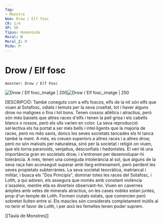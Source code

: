 ```yaml
---
Tag:
- Monstre
Nom: Drow / Elf fosc
CR: 1/4
XP: 50
Tipus: Humanoide
Moral: N
Moral_2: M
Mida: M
---
```

# Drow / Elf fosc

```statblock
monster: Drow / Elf Fosc
```

![Drow / Elf fosc_imatge | 200](https://cdnb.artstation.com/p/assets/images/images/003/309/541/large/brian-matyas-drizzt1.jpg?1472262711)![Drow / Elf fosc_imatge | 250](https://static.wikia.nocookie.net/forgottenrealms/images/1/13/Drow_3e.jpg/revision/latest?cb=20190809133546)

DESCRIPCIÓ: 
També coneguts com a elfs foscos, elfs de la nit són elfs que viuen al Sotafosc, odiats i temuts per la seva crueltat, tot i haver alguns drow no malignes o fins i tot bons. Tenen cossos atlètics i atractius, però són més baixets que altres races d'elfs i tenen la pell grisa i els cabells blancs o rossos, però els ulls varien en color. La seva reproducció sel·lectiva els ha portat a ser més bells i intel·ligents que la majoria de races, però no més savis, doncs les seves societats tancades els hi tanca també la ment. A més, es creuen superiors a altres races i a altres drow, però no són malvats per naturalesa, sinó per la societat i religió on viuen, que els torna paranoids, venjatius, desconfiats i hedonistes. El verí té una importància gran en societats drow, i s'entrenen per desenvolupar-hi tolerància. A més, tenen una coneguda intolerància al sol, que alguns de la seva raça han aconseguit superar amb llarg entrenament, però perdent les seves propietats subterrànies. La seva societat teocràtica, matriarcal i militar, i busca els "Dos Principis", dominar totes les races del Sotafosc, i Lolth, a qui adoren, els assegura que només amb constant violència s'assoleix, mentre ella es diverteix observant-ho. Viuen en cavernes àmplies amb vetes de minerals atractius, on les cases nobles estan juntes, prop d'un temple de Lolth. Formen ciutats estats, que comercien però sobretot lluiten entre si. Els mascles són considerats completament inútils al no tenir el favor de Lolth, i per això les femelles tenen poder suprem.

[[Taula de Monstres]]
